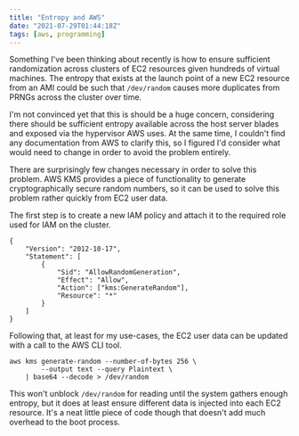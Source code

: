 ```yaml
---
title: "Entropy and AWS"
date: "2021-07-29T01:44:18Z"
tags: [aws, programming]
---
```


Something I've been thinking about recently is how to ensure sufficient randomization across clusters of EC2 resources given hundreds of virtual machines.
The entropy that exists at the launch point of a new EC2 resource from an AMI could be such that `/dev/random` causes more duplicates from PRNGs across the cluster over time.

I'm not convinced yet that this is should be a huge concern, considering there should be sufficient entropy available across the host server blades and exposed via the hypervisor AWS uses.
At the same time, I couldn't find any documentation from AWS to clarify this, so I figured I'd consider what would need to change in order to avoid the problem entirely.

There are surprisingly few changes necessary in order to solve this problem.
AWS KMS provides a piece of functionality to generate cryptographically secure random numbers, so it can be used to solve this problem rather quickly from EC2 user data.

The first step is to create a new IAM policy and attach it to the required role used for IAM on the cluster.

```
{
    "Version": "2012-10-17",
    "Statement": [
        {
            "Sid": "AllowRandomGeneration",
            "Effect": "Allow",
            "Action": ["kms:GenerateRandom"],
            "Resource": "*"
        }
    ]
}
```

Following that, at least for my use-cases, the EC2 user data can be updated with a call to the AWS CLI tool.

```
aws kms generate-random --number-of-bytes 256 \
        --output text --query Plaintext \
    | base64 --decode > /dev/random
```

This won't unblock `/dev/random` for reading until the system gathers enough entropy, but it does at least ensure different data is injected into each EC2 resource.
It's a neat little piece of code though that doesn't add much overhead to the boot process.
